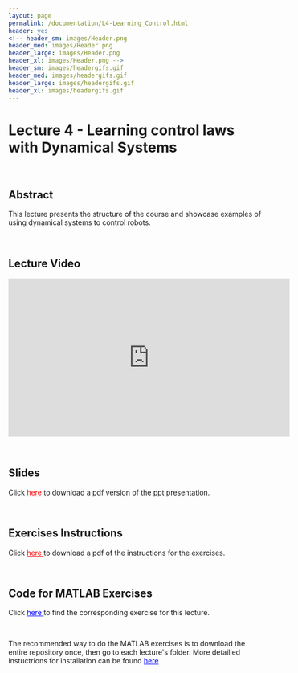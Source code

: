 ```yaml
---
layout: page
permalink: /documentation/L4-Learning_Control.html
header: yes
<!-- header_sm: images/Header.png
header_med: images/Header.png
header_large: images/Header.png
header_xl: images/Header.png -->
header_sm: images/headergifs.gif
header_med: images/headergifs.gif
header_large: images/headergifs.gif
header_xl: images/headergifs.gif
--- 
```


<h1 align="left"> Lecture 4 - Learning control laws with Dynamical Systems</h1>

<br>

<h2 align="left"> Abstract </h2>

<p align="left" > This lecture presents the structure of the course and showcase examples of using dynamical systems to control robots. </p>

<br>

<h2 align="left"> Lecture Video </h2>

<p align="left">
<iframe id="kmsembed-0_3g8o9pn5" width="560" height="315" src="https://mediaspace.epfl.ch/embed/secure/iframe/entryId/0_3g8o9pn5/uiConfId/23448972/pbc/30620/st/0" class="kmsembed" allowfullscreen webkitallowfullscreen mozAllowFullScreen allow="autoplay *; fullscreen *; encrypted-media *" referrerPolicy="no-referrer-when-downgrade" sandbox="allow-downloads allow-forms allow-same-origin allow-scripts allow-top-navigation allow-pointer-lock allow-popups allow-modals allow-orientation-lock allow-popups-to-escape-sandbox allow-presentation allow-top-navigation-by-user-activation" frameborder="0" title="Lecture 01: Motivation and Overview of Course 2023"></iframe>
</p>

<br>

<h2 align="left"> Slides </h2>

<p align="left"> Click <a href="https://www.epfl.ch/labs/lasa/wp-content/uploads/2022/04/Lec1-Intro-Planning-Robotics.pdf" style="color: red;"> here </a> to download a pdf version of the ppt presentation.</p>


<br>

<h2 align="left">  Exercises Instructions </h2>

<p align="left"> Click <a href="https://www.epfl.ch/labs/lasa/wp-content/uploads/2022/11/Instructions_Lecture_1.pdf" style="color: red;"> here </a> to download a pdf of the instructions for the exercises.</p>

<br>

<h2 align="left">  Code for MATLAB Exercises </h2>

<p align="left"> Click <a href="https://github.com/learningadaptivereactiverobotcontrol/book-code/tree/main/lecture1-introduction" style="color: blue;"> here </a> to find the corresponding exercise for this lecture.</p> <br>

<p align="left"> The recommended way to do the MATLAB exercises is to download the entire repository once, then go to each lecture's folder. More detailled instuctrions for installation can be found <a href="exercises.html" style="color: blue;">here</a> </p>